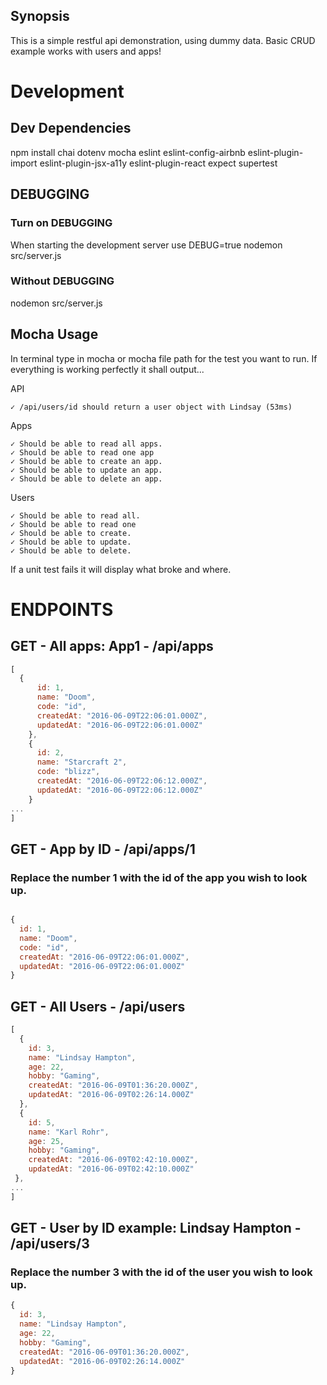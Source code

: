## Synopsis
This is a simple restful api demonstration, using dummy data. Basic CRUD example works with users and apps!

# Development

## Dev Dependencies
npm install chai dotenv mocha eslint eslint-config-airbnb eslint-plugin-import eslint-plugin-jsx-a11y eslint-plugin-react expect supertest

## DEBUGGING

### Turn on DEBUGGING
When starting the development server use DEBUG=true nodemon src/server.js

### Without DEBUGGING
nodemon src/server.js

## Mocha Usage
In terminal type in mocha or mocha file path for the test you want to run.
If everything is working perfectly it shall output...

  API

    ✓ /api/users/id should return a user object with Lindsay (53ms)

  Apps

    ✓ Should be able to read all apps.
    ✓ Should be able to read one app
    ✓ Should be able to create an app.
    ✓ Should be able to update an app.
    ✓ Should be able to delete an app.

  Users

    ✓ Should be able to read all.
    ✓ Should be able to read one
    ✓ Should be able to create.
    ✓ Should be able to update.
    ✓ Should be able to delete.

If a unit test fails it will display what broke and where.

# ENDPOINTS
## GET - All apps: App1 - /api/apps
``` javascript
[
  {
      id: 1,
      name: "Doom",
      code: "id",
      createdAt: "2016-06-09T22:06:01.000Z",
      updatedAt: "2016-06-09T22:06:01.000Z"
    },
    {
      id: 2,
      name: "Starcraft 2",
      code: "blizz",
      createdAt: "2016-06-09T22:06:12.000Z",
      updatedAt: "2016-06-09T22:06:12.000Z"
    }
...
]
```

## GET - App by ID - /api/apps/1
### Replace the number 1 with the id of the app you wish to look up.
``` javascript

{
  id: 1,
  name: "Doom",
  code: "id",
  createdAt: "2016-06-09T22:06:01.000Z",
  updatedAt: "2016-06-09T22:06:01.000Z"
}

```

## GET - All Users - /api/users
``` javascript
[
  {
    id: 3,
    name: "Lindsay Hampton",
    age: 22,
    hobby: "Gaming",
    createdAt: "2016-06-09T01:36:20.000Z",
    updatedAt: "2016-06-09T02:26:14.000Z"
  },
  {
    id: 5,
    name: "Karl Rohr",
    age: 25,
    hobby: "Gaming",
    createdAt: "2016-06-09T02:42:10.000Z",
    updatedAt: "2016-06-09T02:42:10.000Z"
 },
...
]
```

## GET - User by ID example: Lindsay Hampton - /api/users/3
### Replace the number 3 with the id of the user you wish to look up.

``` javascript
{
  id: 3,
  name: "Lindsay Hampton",
  age: 22,
  hobby: "Gaming",
  createdAt: "2016-06-09T01:36:20.000Z",
  updatedAt: "2016-06-09T02:26:14.000Z"
}
```
